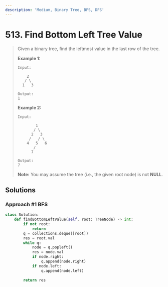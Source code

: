 ```yaml
---
description: 'Medium, Binary Tree, BFS, DFS'
---
```


# 513. Find Bottom Left Tree Value

> Given a binary tree, find the leftmost value in the last row of the tree.
>
> **Example 1:**  
>
>
> ```text
> Input:
>
>     2
>    / \
>   1   3
>
> Output:
> 1
> ```
>
> **Example 2:**  
>
>
> ```text
> Input:
>
>         1
>        / \
>       2   3
>      /   / \
>     4   5   6
>        /
>       7
>
> Output:
> 7
> ```
>
> **Note:** You may assume the tree \(i.e., the given root node\) is not **NULL**.

## Solutions

### Approach \#1 BFS

```python
class Solution:
    def findBottomLeftValue(self, root: TreeNode) -> int:
        if not root: 
            return
        q = collections.deque([root])
        res = root.val
        while q:
            node = q.popleft()
            res = node.val
            if node.right:
                q.append(node.right)
            if node.left:
                q.append(node.left)
        
        return res
```

